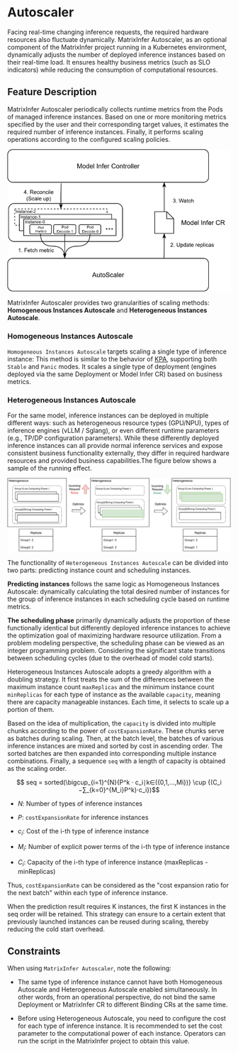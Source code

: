 # Autoscaler

Facing real-time changing inference requests, the required hardware resources also fluctuate dynamically. MatrixInfer Autoscaler, as an optional component of the MatrixInfer project running in a Kubernetes environment, dynamically adjusts the number of deployed inference instances based on their real-time load. It ensures healthy business metrics (such as SLO indicators) while reducing the consumption of computational resources.

## Feature Description

MatrixInfer Autoscaler periodically collects runtime metrics from the Pods of managed inference instances. Based on one or more monitoring metrics specified by the user and their corresponding target values, it estimates the required number of inference instances. Finally, it performs scaling operations according to the configured scaling policies.

<div style="text-align:center">
  <img src="../../static/img/architecture-autoscaler.svg" alt="architecture-autoscaler">
</div>

MatrixInfer Autoscaler provides two granularities of scaling methods: **Homogeneous Instances Autoscale** and **Heterogeneous Instances Autoscale**.

### Homogeneous Instances Autoscale

`Homogeneous Instances Autoscale` targets scaling a single type of inference instance: This method is similar to the behavior of [KPA](https://knative.dev/docs/serving/autoscaling/kpa-specific/), supporting both `Stable` and `Panic` modes. It scales a single type of deployment (engines deployed via the same Deployment or Model Infer CR) based on business metrics.

### Heterogeneous Instances Autoscale

For the same model, inference instances can be deployed in multiple different ways: such as heterogeneous resource types (GPU/NPU), types of inference engines (vLLM / Sglang), or even different runtime parameters (e.g., TP/DP configuration parameters). While these differently deployed inference instances can all provide normal inference services and expose consistent business functionality externally, they differ in required hardware resources and provided business capabilities.The figure below shows a sample of the running effect.

<div style="text-align:center">
  <img src="../../static/img/architecture-autoscaler-optimize-example.svg" alt="architecture-autoscaler-optimize-example">
</div>

The functionality of `Heterogeneous Instances Autoscale` can be divided into two parts: predicting instance count and scheduling instances.

**Predicting instances** follows the same logic as Homogeneous Instances Autoscale: dynamically calculating the total desired number of instances for the group of inference instances in each scheduling cycle based on runtime metrics.

**The scheduling phase** primarily dynamically adjusts the proportion of these functionally identical but differently deployed inference instances to achieve the optimization goal of maximizing hardware resource utilization. From a problem modeling perspective, the scheduling phase can be viewed as an integer programming problem. Considering the significant state transitions between scheduling cycles (due to the overhead of model cold starts).

Heterogeneous Instances Autoscale adopts a greedy algorithm with a doubling strategy. It first treats the sum of the differences between the maximum instance count `maxReplicas` and the minimum instance count `minReplicas` for each type of instance as the available `capacity`, meaning there are capacity manageable instances. Each time, it selects to scale up a portion of them.

Based on the idea of multiplication, the `capacity` is divided into multiple chunks according to the power of `costExpansionRate`. These chunks serve as batches during scaling. Then, at the batch level, the batches of various inference instances are mixed and sorted by cost in ascending order. The sorted batches are then expanded into corresponding multiple instance combinations. Finally, a sequence `seq` with a length of capacity is obtained as the scaling order.

$$
seq = sorted(\bigcup_{i=1}^{N}​{P^k · c_i​∣k∈({0,1,…,Mi​})} \cup {(C_i​−∑_{k=0}^{M_i}​​P^k)⋅c_i​})​
$$

- $N$: Number of types of inference instances

- $P$: `costExpansionRate` for inference instances
    
- $c_i$​: Cost of the i-th type of inference instance

- $M_i$​: Number of explicit power terms of the i-th type of inference instance

- $C_i​$: Capacity of the i-th type of inference instance (maxReplicas - minReplicas)

Thus, `costExpansionRate` can be considered as the "cost expansion ratio for the next batch" within each type of inference instance.

When the prediction result requires K instances, the first K instances in the seq order will be retained. This strategy can ensure to a certain extent that previously launched instances can be reused during scaling, thereby reducing the cold start overhead.


## Constraints

When using `MatrixInfer Autoscaler`, note the following:

- The same type of inference instance cannot have both Homogeneous Autoscale and Heterogeneous Autoscale enabled simultaneously. In other words, from an operational perspective, do not bind the same Deployment or MatrixInfer CR to different Binding CRs at the same time.

- Before using Heterogeneous Autoscale, you need to configure the cost for each type of inference instance. It is recommended to set the cost parameter to the computational power of each instance. Operators can run the script in the MatrixInfer project to obtain this value.